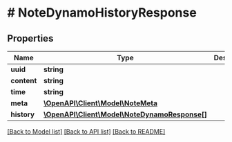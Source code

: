 # # NoteDynamoHistoryResponse

## Properties

Name | Type | Description | Notes
------------ | ------------- | ------------- | -------------
**uuid** | **string** |  |
**content** | **string** |  |
**time** | **string** |  |
**meta** | [**\OpenAPI\Client\Model\NoteMeta**](NoteMeta.md) |  |
**history** | [**\OpenAPI\Client\Model\NoteDynamoResponse[]**](NoteDynamoResponse.md) |  | [optional]

[[Back to Model list]](../../README.md#models) [[Back to API list]](../../README.md#endpoints) [[Back to README]](../../README.md)
